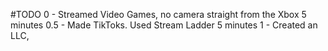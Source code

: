 #TODO 
0 - Streamed Video Games, no camera straight from the Xbox
	5 minutes
0.5 - Made TikToks. Used Stream Ladder
	5 minutes
1 - Created an LLC, 